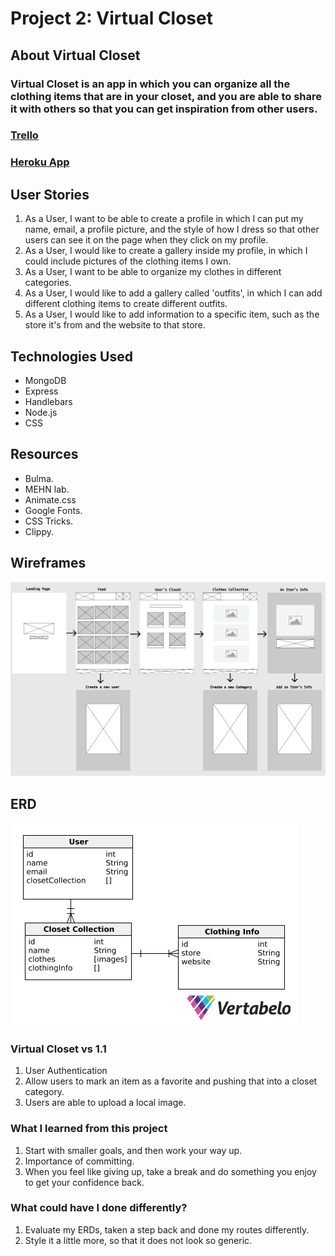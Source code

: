 # Project 2: Virtual Closet
## About Virtual Closet
### Virtual Closet is an app in which you can organize all the clothing items that are in your closet, and you are able to share it with others so that you can get inspiration from other users.

### [Trello](https://trello.com/b/8g9ILSUm/wdi-unit2project)
### [Heroku App](https://shielded-coast-49259.herokuapp.com/)
## User Stories 
1. As a User, I want to be able to create a profile in which I can put my name, email, a profile picture, and the style of how I dress so that other users can see it on the page when they click on my profile.
2. As a User, I would like to create a gallery inside my profile, in which I could include pictures of the clothing items I own.
3. As a User, I want to be able to organize my clothes in different categories.
4. As a User, I would like to add a gallery called 'outfits', in which I can add different clothing items to create different outfits.
5. As a User, I would like to add information to a specific item, such as the store it's from and the website to that store.


## Technologies Used
- MongoDB
- Express
- Handlebars
- Node.js
- CSS

## Resources
- Bulma.
- MEHN lab.
- Animate.css
- Google Fonts.
- CSS Tricks.
- Clippy.


## Wireframes
![WIREFRAME](/images/wireframe.png)
## ERD
![ERD](/images/ERD.png)

### Virtual Closet vs 1.1

1. User Authentication
2. Allow users to mark an item as a favorite and pushing that into a closet category.
3. Users are able to upload a local image.

### What I learned from this project

1. Start with smaller goals, and then work your way up.
2. Importance of committing.
3. When you feel like giving up, take a break and do something you enjoy to get your confidence back.

### What could have I done differently?
1. Evaluate my ERDs, taken a step back and done my routes differently.
2. Style it a little more, so that it does not look so generic.





